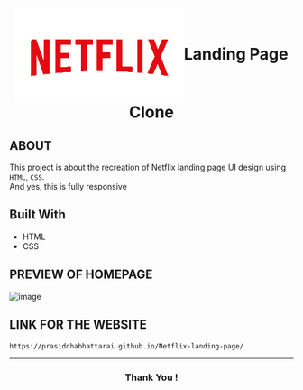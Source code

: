 <h1 align="center"><img align="center" src="https://github.com/TheNewC0der-24/Netflix-Landing-Page_Clone/blob/master/Img/logo.png">Landing Page Clone</h1>

## ABOUT
This project is about the recreation of Netflix landing page UI design using `HTML`, `CSS`.<br>
And yes, this is fully responsive

## Built With
* HTML
* CSS

## PREVIEW OF HOMEPAGE

![image](https://github.com/PrasiddhaBhattarai/Netflix-landing-page/assets/172280718/cf29e2d4-a49d-4ad2-ac12-5fd80dca3d75)

## LINK FOR THE WEBSITE
```
https://prasiddhabhattarai.github.io/Netflix-landing-page/
```

---
<h3 align="center">Thank You !</h3>
